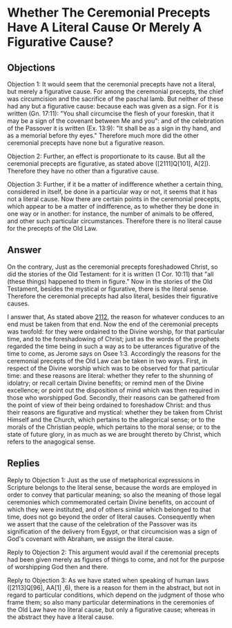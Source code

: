 # Whether The Ceremonial Precepts Have A Literal Cause Or Merely A Figurative Cause?

## Objections

Objection 1: It would seem that the ceremonial precepts have not a literal, but merely a figurative cause. For among the ceremonial precepts, the chief was circumcision and the sacrifice of the paschal lamb. But neither of these had any but a figurative cause: because each was given as a sign. For it is written (Gn. 17:11): "You shall circumcise the flesh of your foreskin, that it may be a sign of the covenant between Me and you": and of the celebration of the Passover it is written (Ex. 13:9): "It shall be as a sign in thy hand, and as a memorial before thy eyes." Therefore much more did the other ceremonial precepts have none but a figurative reason.

Objection 2: Further, an effect is proportionate to its cause. But all the ceremonial precepts are figurative, as stated above ([2111]Q[101], A[2]). Therefore they have no other than a figurative cause.

Objection 3: Further, if it be a matter of indifference whether a certain thing, considered in itself, be done in a particular way or not, it seems that it has not a literal cause. Now there are certain points in the ceremonial precepts, which appear to be a matter of indifference, as to whether they be done in one way or in another: for instance, the number of animals to be offered, and other such particular circumstances. Therefore there is no literal cause for the precepts of the Old Law.

## Answer

On the contrary, Just as the ceremonial precepts foreshadowed Christ, so did the stories of the Old Testament: for it is written (1 Cor. 10:11) that "all (these things) happened to them in figure." Now in the stories of the Old Testament, besides the mystical or figurative, there is the literal sense. Therefore the ceremonial precepts had also literal, besides their figurative causes.

I answer that, As stated above [2112](A[1]), the reason for whatever conduces to an end must be taken from that end. Now the end of the ceremonial precepts was twofold: for they were ordained to the Divine worship, for that particular time, and to the foreshadowing of Christ; just as the words of the prophets regarded the time being in such a way as to be utterances figurative of the time to come, as Jerome says on Osee 1:3. Accordingly the reasons for the ceremonial precepts of the Old Law can be taken in two ways. First, in respect of the Divine worship which was to be observed for that particular time: and these reasons are literal: whether they refer to the shunning of idolatry; or recall certain Divine benefits; or remind men of the Divine excellence; or point out the disposition of mind which was then required in those who worshipped God. Secondly, their reasons can be gathered from the point of view of their being ordained to foreshadow Christ: and thus their reasons are figurative and mystical: whether they be taken from Christ Himself and the Church, which pertains to the allegorical sense; or to the morals of the Christian people, which pertains to the moral sense; or to the state of future glory, in as much as we are brought thereto by Christ, which refers to the anagogical sense.

## Replies

Reply to Objection 1: Just as the use of metaphorical expressions in Scripture belongs to the literal sense, because the words are employed in order to convey that particular meaning; so also the meaning of those legal ceremonies which commemorated certain Divine benefits, on account of which they were instituted, and of others similar which belonged to that time, does not go beyond the order of literal causes. Consequently when we assert that the cause of the celebration of the Passover was its signification of the delivery from Egypt, or that circumcision was a sign of God's covenant with Abraham, we assign the literal cause.

Reply to Objection 2: This argument would avail if the ceremonial precepts had been given merely as figures of things to come, and not for the purpose of worshipping God then and there.

Reply to Objection 3: As we have stated when speaking of human laws ([2113]Q[96], AA[1] ,6), there is a reason for them in the abstract, but not in regard to particular conditions, which depend on the judgment of those who frame them; so also many particular determinations in the ceremonies of the Old Law have no literal cause, but only a figurative cause; whereas in the abstract they have a literal cause.